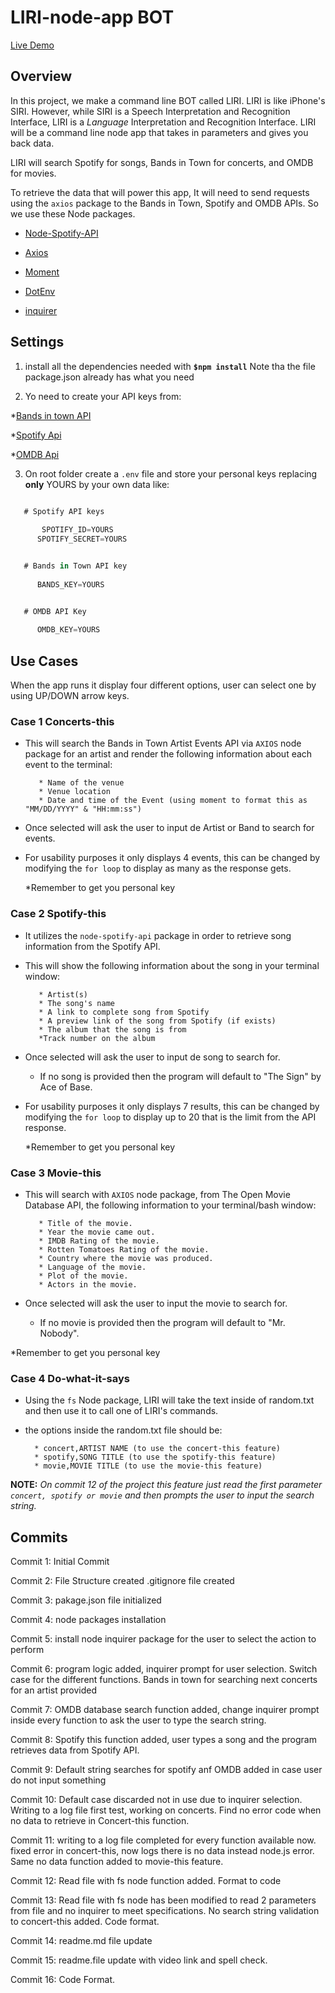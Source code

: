 # LIRI-node-app BOT

[Live Demo](https://youtu.be/5aV5udYJc1o)

## Overview

In this project, we make a command line BOT called LIRI. LIRI is like iPhone's SIRI. However, while SIRI is a Speech Interpretation and Recognition Interface, LIRI is a _Language_ Interpretation and Recognition Interface. LIRI will be a command line node app that takes in parameters and gives you back data.

LIRI will search Spotify for songs, Bands in Town for concerts, and OMDB for movies.

To retrieve the data that will power this app, It will need to send requests using the `axios` package to the Bands in Town, Spotify and OMDB APIs. So we use these Node packages.

   * [Node-Spotify-API](https://www.npmjs.com/package/node-spotify-api)

   * [Axios](https://www.npmjs.com/package/axios)

   * [Moment](https://www.npmjs.com/package/moment)

   * [DotEnv](https://www.npmjs.com/package/dotenv)

   * [inquirer](https://www.npmjs.com/package/inquirer)

## Settings

1. install all the dependencies needed with **`$npm install`**  Note tha the file package.json already has what you need

2. Yo need to create your API keys from:

  *[Bands in town API](https://manager.bandsintown.com/support/bandsintown-api)

  *[Spotify Api](https://developer.spotify.com/dashboard/)

  *[OMDB Api](http://www.omdbapi.com)

3. On root folder create a `.env` file and store your personal keys replacing **only** YOURS by your own data like:
```js
    
   # Spotify API keys

  	   SPOTIFY_ID=YOURS
      SPOTIFY_SECRET=YOURS


   # Bands in Town API key
    
      BANDS_KEY=YOURS


   # OMDB API Key
    
      OMDB_KEY=YOURS
```

## Use Cases

When the app runs it display four different options, user can select one by using UP/DOWN arrow keys.

### Case 1 Concerts-this

* This will search the Bands in Town Artist Events API via `AXIOS` node package for an artist and render the following information about each event to the terminal:

     ```
        * Name of the venue
        * Venue location
        * Date and time of the Event (using moment to format this as "MM/DD/YYYY" & "HH:mm:ss")
     ```

* Once selected will ask the user to input de Artist or Band to search for events.

* For usability purposes it only displays 4 events, this can be changed by modifying the `for loop` to display as many as the response gets.

  *Remember to get you personal key

### Case 2 Spotify-this

* It utilizes the `node-spotify-api` package in order to retrieve song information from the Spotify API.

* This will show the following information about the song in your terminal window:

     ```
        * Artist(s)
        * The song's name
        * A link to complete song from Spotify
        * A preview link of the song from Spotify (if exists)
        * The album that the song is from
        *Track number on the album
     ```


* Once selected will ask the user to input de song to search for.

  * If no song is provided then the program will default to "The Sign" by Ace of Base.

* For usability purposes it only displays 7 results, this can be changed by modifying the `for loop` to display up to 20 that is the limit from the API response.

  *Remember to get you personal key

### Case 3 Movie-this

* This will search  with `AXIOS` node package, from The Open Movie Database API, the following information to your terminal/bash window:

    ```
       * Title of the movie.
       * Year the movie came out.
       * IMDB Rating of the movie.
       * Rotten Tomatoes Rating of the movie.
       * Country where the movie was produced.
       * Language of the movie.
       * Plot of the movie.
       * Actors in the movie.
    ```

* Once selected will ask the user to input the movie to search for.

  * If no movie is provided then the program will default to "Mr. Nobody".

 *Remember to get you personal key


### Case 4 Do-what-it-says

* Using the `fs` Node package, LIRI will take the text inside of random.txt and then use it to call one of LIRI's commands.

* the options inside the random.txt file should be:

    ```
      * concert,ARTIST NAME (to use the concert-this feature)
      * spotify,SONG TITLE (to use the spotify-this feature)
      * movie,MOVIE TITLE (to use the movie-this feature)
    ```
    

**NOTE:** *On commit 12 of the project this feature just read the first parameter `concert, spotify or movie` and then prompts the user to input the search string.*



## Commits

Commit 1:
Initial Commit

Commit 2:
File Structure created
.gitignore file created

Commit 3:
pakage.json file initialized


Commit 4:
node packages installation

Commit 5:
install node inquirer package for the user to select the action to perform

Commit 6: 
program logic added, inquirer prompt for user selection. Switch case for the different functions. Bands in town for searching next concerts for an artist provided

Commit 7:
OMDB database search function added, change inquirer prompt inside every function to ask the user to type the search string.

Commit 8:
Spotify this function added, user types a song and the program retrieves data from Spotify API.

Commit 9:
Default string searches for spotify anf OMDB added in case user do not input something

Commit 10:
Default case discarded not in use due to inquirer selection. Writing to a log file first test, working on concerts. Find no error code when no data to retrieve in Concert-this function.

Commit 11:
writing to a log file completed for every function available now. fixed error in concert-this, now logs there is no data instead node.js error. Same no data function added to movie-this feature.

Commit 12:
Read file with fs node function added. Format to code

Commit 13:
Read file with fs node has been modified to read 2 parameters from file and no inquirer to meet specifications. No search string validation to concert-this added. Code format.

Commit 14:
readme.md file update

Commit 15:
readme.file update with video link and spell check.

Commit 16:
Code Format.